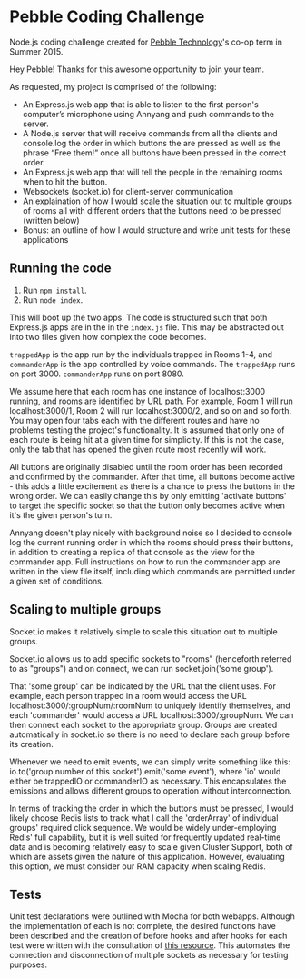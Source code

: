 # Pebble Coding Challenge
Node.js coding challenge created for [Pebble Technology](http://getpebble.com)'s co-op term in Summer 2015.

Hey Pebble! Thanks for this awesome opportunity to join your team.

As requested, my project is comprised of the following:
- An Express.js web app that is able to listen to the first person's computer’s microphone using Annyang and push commands to the server.
- A Node.js server that will receive commands from all the clients and console.log the order in which buttons the are pressed as well as the phrase “Free them!” once all buttons have been pressed in the correct order.
- An Express.js web app that will tell the people in the remaining rooms when to hit the button.
- Websockets (socket.io) for client-server communication
- An explaination of how I would scale the situation out to multiple groups of rooms all with different orders that the buttons need to be pressed (written below)
- Bonus: an outline of how I would structure and write unit tests for these applications

## Running the code
1. Run ` npm install `.
2. Run ` node index `.

This will boot up the two apps. The code is structured such that both Express.js apps are in the in the `index.js` file. This may be abstracted out into two files given how complex the code becomes.

` trappedApp ` is the app run by the individuals trapped in Rooms 1-4, and ` commanderApp ` is the app controlled by voice commands.
The `trappedApp` runs on port 3000. `commanderApp` runs on port 8080.

We assume here that each room has one instance of localhost:3000 running, and rooms are identified by URL path. For example, Room 1 will run localhost:3000/1, Room 2 will run localhost:3000/2, and so on and so forth. You may open four tabs each with the different routes and have no problems testing the project's functionality. It is assumed that only one of each route is being hit at a given time for simplicity. If this is not the case, only the tab that has opened the given route most recently will work.

All buttons are originally disabled until the room order has been recorded and confirmed by the commander. After that time, all buttons become active - this adds a little excitement as there is a chance to press the buttons in the wrong order. We can easily change this by only emitting 'activate buttons' to target the specific socket so that the button only becomes active when it's the given person's turn.

Annyang doesn't play nicely with background noise so I decided to console log the current running order in which the rooms should press their buttons, in addition to creating a replica of that console as the view for the commander app. Full instructions on how to run the commander app are written in the view file itself, including which commands are permitted under a given set of conditions.

## Scaling to multiple groups

Socket.io makes it relatively simple to scale this situation out to multiple groups.

Socket.io allows us to add specific sockets to "rooms" (henceforth referred to as "groups") and on connect, we can run socket.join('some group').

That 'some group' can be indicated by the URL that the client uses. For example, each person trapped in a room would access the URL localhost:3000/:groupNum/:roomNum to uniquely identify themselves, and each 'commander' would access a URL localhost:3000/:groupNum. We can then connect each socket to the appropriate group. Groups are created automatically in socket.io so there is no need to declare each group before its creation.

Whenever we need to emit events, we can simply write something like this: io.to('group number of this socket').emit('some event'), where 'io' would either be trappedIO or commanderIO as necessary. This encapsulates the emissions and allows different groups to operation without interconnection.

In terms of tracking the order in which the buttons must be pressed, I would likely choose Redis lists to track what I call the 'orderArray' of individual groups' required click sequence. We would be widely under-employing Redis' full capability, but it is well suited for frequently updated real-time data and is becoming relatively easy to scale given Cluster Support, both of which are assets given the nature of this application. However, evaluating this option, we must consider our RAM capacity when scaling Redis.

## Tests
Unit test declarations were outlined with Mocha for both webapps. Although the implementation of each is not complete, the desired functions have been described and the creation of before hooks and after hooks for each test were written with the consultation of [this resource](http://stackoverflow.com/questions/15509231/unit-testing-node-js-and-websockets-socket-io). This automates the connection and disconnection of multiple sockets as necessary for testing purposes.


